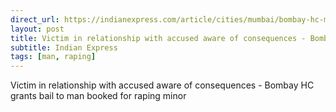 ```yaml
---
direct_url: https://indianexpress.com/article/cities/mumbai/bombay-hc-minor-rape-bail-8285995/
layout: post
title: Victim in relationship with accused aware of consequences - Bombay HC grants bail to man booked for raping minor
subtitle: Indian Express
tags: [man, raping]
---
```


Victim in relationship with accused aware of consequences - Bombay HC grants bail to man booked for raping minor